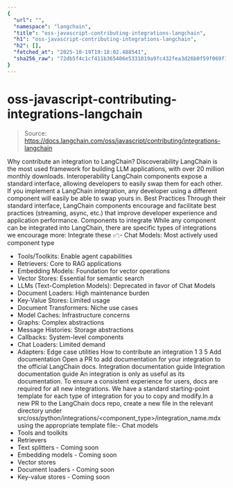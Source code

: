 ```yaml
---
{
  "url": "",
  "namespace": "langchain",
  "title": "oss-javascript-contributing-integrations-langchain",
  "h1": "oss-javascript-contributing-integrations-langchain",
  "h2": [],
  "fetched_at": "2025-10-19T19:18:02.488541",
  "sha256_raw": "72db5f4c1cf411b365406e5331019a9fc432fea3d26b0f59f069f173fb7a4b7a"
}
---
```


# oss-javascript-contributing-integrations-langchain

> Source: https://docs.langchain.com/oss/javascript/contributing/integrations-langchain

Why contribute an integration to LangChain?
Discoverability
LangChain is the most used framework for building LLM applications, with over 20 million monthly downloads.
Interoperability
LangChain components expose a standard interface, allowing developers to easily swap them for each other. If you implement a LangChain integration, any developer using a different component will easily be able to swap yours in.
Best Practices
Through their standard interface, LangChain components encourage and facilitate best practices (streaming, async, etc.) that improve developer experience and application performance.
Components to integrate
While any component can be integrated into LangChain, there are specific types of integrations we encourage more: Integrate these ✅:- Chat Models: Most actively used component type
- Tools/Toolkits: Enable agent capabilities
- Retrievers: Core to RAG applications
- Embedding Models: Foundation for vector operations
- Vector Stores: Essential for semantic search
- LLMs (Text-Completion Models): Deprecated in favor of Chat Models
- Document Loaders: High maintenance burden
- Key-Value Stores: Limited usage
- Document Transformers: Niche use cases
- Model Caches: Infrastructure concerns
- Graphs: Complex abstractions
- Message Histories: Storage abstractions
- Callbacks: System-level components
- Chat Loaders: Limited demand
- Adapters: Edge case utilities
How to contribute an integration
1
3
5
Add documentation
Open a PR to add documentation for your integration to the official LangChain docs.
Integration documentation guide
Integration documentation guide
An integration is only as useful as its documentation. To ensure a consistent experience for users, docs are required for all new integrations. We have a standard starting-point template for each type of integration for you to copy and modify.In a new PR to the LangChain docs repo, create a new file in the relevant directory under
src/oss/python/integrations/<component_type>/integration_name.mdx
using the appropriate template file:- Chat models
- Tools and toolkits
- Retrievers
- Text splitters - Coming soon
- Embedding models - Coming soon
- Vector stores
- Document loaders - Coming soon
- Key-value stores - Coming soon